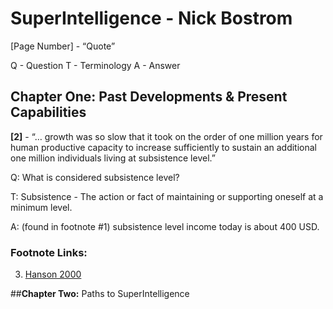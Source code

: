 # SuperIntelligence - Nick Bostrom
[Page Number] - “Quote”

Q - Question
T - Terminology
A - Answer

## Chapter One: Past Developments & Present Capabilities
**[2]** - “… growth was so slow that it took on the order of one million years for human productive capacity to increase sufficiently to sustain an additional one million individuals living at subsistence level.” 

Q: What is considered subsistence level?

T: Subsistence - The action or fact of maintaining or supporting oneself at a minimum level.

A: (found in footnote #1) subsistence level income today is about 400 USD. 





### Footnote Links:
3. [Hanson 2000](https://mason.gmu.edu/~rhanson/longgrow.pdf)

##**Chapter Two:** Paths to SuperIntelligence


